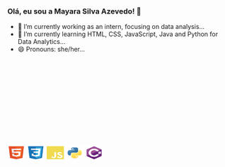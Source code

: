 ### Olá, eu sou a Mayara Silva Azevedo! 👋

- 🔭 I’m currently working as an intern, focusing on data analysis...
- 🌱 I’m currently learning HTML, CSS, JavaScript, Java and Python for Data Analytics...
- 😄 Pronouns: she/her...
<!--
- 🤔 I’m looking for help with ...
- 💬 Ask me about ...
- 📫 How to reach me: ... 
- ⚡ Fun fact: ... --!>

<div style="display: flex;">
        <a href="https://github.com/mayarasa98"></a>
        <img height="180cm" src="https://github-readme-stats.vercel.app/api?username=mayarasa98&show_icons=true&theme=radical" alt="">
        <img height="180cm" src="https://github-readme-stats.vercel.app/api/top-langs/?username=mayarasa98&layout=compact&langs_count=16&theme=radical" alt="">
</div>
<div style="display: inline_block"><br>
  <img align="center" alt="Rafa-HTML" height="30" width="40" src="https://raw.githubusercontent.com/devicons/devicon/master/icons/html5/html5-original.svg">
  <img align="center" alt="Rafa-CSS" height="30" width="40" src="https://raw.githubusercontent.com/devicons/devicon/master/icons/css3/css3-original.svg">
  <img align="center" alt="Rafa-Js" height="30" width="40" src="https://raw.githubusercontent.com/devicons/devicon/master/icons/javascript/javascript-plain.svg">
  <img align="center" alt="Rafa-Python" height="30" width="40" src="https://raw.githubusercontent.com/devicons/devicon/master/icons/python/python-original.svg">
  <img align="center" alt="Rafa-Csharp" height="30" width="40" src="https://raw.githubusercontent.com/devicons/devicon/master/icons/csharp/csharp-original.svg">
</div>
